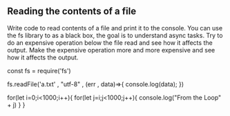## Reading the contents of a file

Write code to read contents of a file and print it to the console. 
You can use the fs library to as a black box, the goal is to understand async tasks. 
Try to do an expensive operation below the file read and see how it affects the output. 
Make the expensive operation more and more expensive and see how it affects the output. 

const fs = require('fs')

fs.readFile('a.txt' , "utf-8" , (err , data)=>{
    console.log(data);
})

for(let i=0;i<1000;i++){
    for(let j=i;j<1000;j++){
        console.log("From the Loop" + j)
    }
}

